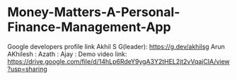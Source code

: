 # Money-Matters-A-Personal-Finance-Management-App
Google developers profile link Akhil S G(leader): https://g.dev/akhilsg
                               Arun AKhilesh      :
                               Azath              :
                               Ajay               : 
Demo video link:  https://drive.google.com/file/d/14hLp6RdeY9ygA3Y2tHEL2jt2vVqajCIA/view?usp=sharing                             
                               
